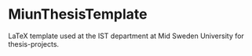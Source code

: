 # MiunThesisTemplate
LaTeX template used at the IST department at Mid Sweden University for thesis-projects.
